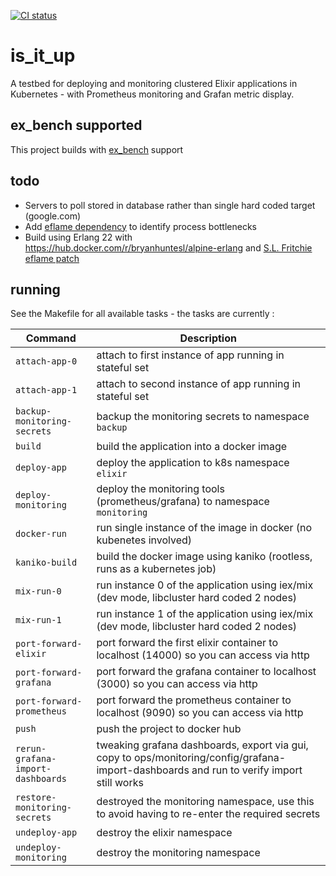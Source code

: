 [![CI status](https://travis-ci.org/bryanhuntesl/ex_bench.svg?branch=master)](https://travis-ci.org/bryanhuntesl/ex_bench)

# is_it_up

A testbed for deploying and monitoring clustered Elixir applications in Kubernetes - with Prometheus monitoring and Grafan metric display.

## ex_bench supported

This project builds with [ex_bench](https://github.com/bryanhuntesl/ex_bench/) support

## todo 

* Servers to poll stored in database rather than single hard coded target (google.com)
* Add [eflame dependency](https://github.com/esl/eflame) to identify process bottlenecks
* Build using Erlang 22 with https://hub.docker.com/r/bryanhuntesl/alpine-erlang and [S.L. Fritchie eflame patch](https://github.com/bryanhuntesl/alpine-erlang/blob/experiment/slfritchie-eflame-enhancements/patches/slfritchie-eflame.patch)


## running

See the Makefile for all available tasks - the tasks are currently : 

| Command                            | Description                                                                                                                               |
| ---------------------------------- | -----------                                                                                                                               |
| `attach-app-0`                     | attach to first instance of app running in stateful set                                                                                   |
| `attach-app-1`                     | attach to second instance of app running in stateful set                                                                                  |
| `backup-monitoring-secrets`        | backup the monitoring secrets to namespace `backup`                                                                                       |
| `build`                            | build the application into a docker image                                                                                                 |
| `deploy-app`                       | deploy the application to k8s namespace `elixir`                                                                                          |
| `deploy-monitoring`                | deploy the monitoring tools (prometheus/grafana) to namespace `monitoring`                                                                |
| `docker-run`                       | run single instance of the image in docker (no kubenetes involved)                                                                        |
| `kaniko-build`                     | build the docker image using kaniko (rootless, runs as a kubernetes job)                                                                  |
| `mix-run-0`                        | run instance 0 of the application using iex/mix (dev mode, libcluster hard coded 2 nodes)                                                 |
| `mix-run-1`                        | run instance 1 of the application using iex/mix (dev mode, libcluster hard coded 2 nodes)                                                 |
| `port-forward-elixir`              | port forward the first elixir container to localhost (14000) so you can access via http                                                   |
| `port-forward-grafana`             | port forward the grafana container to localhost (3000) so you can access via http                                                         |
| `port-forward-prometheus`          | port forward the prometheus container to localhost (9090) so you can access via http                                                      |
| `push`                             | push the project to docker hub                                                                                                            |
| `rerun-grafana-import-dashboards`  | tweaking grafana dashboards, export via gui, copy to ops/monitoring/config/grafana-import-dashboards and run to verify import still works |
| `restore-monitoring-secrets`       | destroyed the monitoring namespace, use this to avoid having to re-enter the required secrets                                                                                                                                           |
| `undeploy-app`                     | destroy the elixir namespace                                                                                                                                           |
| `undeploy-monitoring`              | destroy the monitoring namespace                                                                                                                                           |






